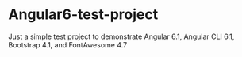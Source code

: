 # Angular6-test-project

Just a simple test project to demonstrate Angular 6.1, Angular CLI 6.1, Bootstrap 4.1, and FontAwesome 4.7

